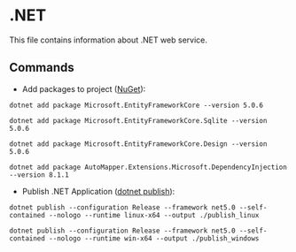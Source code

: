# .NET

This file contains information about .NET web service.

## Commands

- Add packages to project ([NuGet](https://www.nuget.org)):

`dotnet add package Microsoft.EntityFrameworkCore --version 5.0.6`

`dotnet add package Microsoft.EntityFrameworkCore.Sqlite --version 5.0.6`

`dotnet add package Microsoft.EntityFrameworkCore.Design --version 5.0.6`

`dotnet add package AutoMapper.Extensions.Microsoft.DependencyInjection --version 8.1.1`


- Publish .NET Application ([dotnet publish](https://docs.microsoft.com/en-us/dotnet/core/tools/dotnet-publish)):

`dotnet publish --configuration Release --framework net5.0 --self-contained --nologo --runtime linux-x64 --output ./publish_linux`

`dotnet publish --configuration Release --framework net5.0 --self-contained --nologo --runtime win-x64 --output ./publish_windows`
